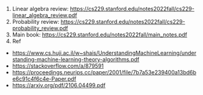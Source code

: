 1. Linear algebra review: https://cs229.stanford.edu/notes2022fall/cs229-linear_algebra_review.pdf
2. Probability review: https://cs229.stanford.edu/notes2022fall/cs229-probability_review.pdf
3. Main book: https://cs229.stanford.edu/notes2022fall/main_notes.pdf
4. Ref
- https://www.cs.huji.ac.il/w~shais/UnderstandingMachineLearning/understanding-machine-learning-theory-algorithms.pdf
- https://stackoverflow.com/a/879591
- https://proceedings.neurips.cc/paper/2001/file/7b7a53e239400a13bd6be6c91c4f6c4e-Paper.pdf
- https://arxiv.org/pdf/2106.04499.pdf
